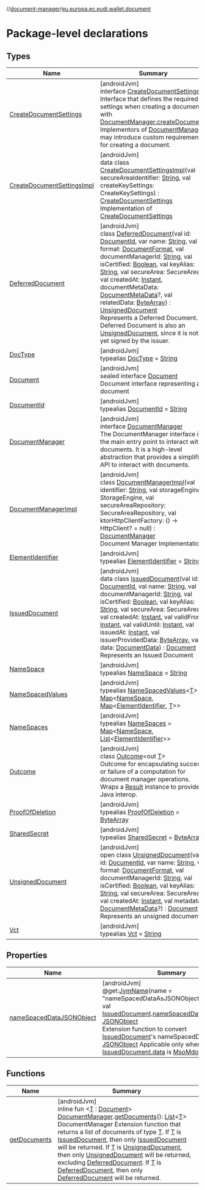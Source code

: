 //[document-manager](../../index.md)/[eu.europa.ec.eudi.wallet.document](index.md)

# Package-level declarations

## Types

| Name | Summary |
|---|---|
| [CreateDocumentSettings](-create-document-settings/index.md) | [androidJvm]<br>interface [CreateDocumentSettings](-create-document-settings/index.md)<br>Interface that defines the required settings when creating a document with [DocumentManager.createDocument](-document-manager/create-document.md). Implementors of [DocumentManager](-document-manager/index.md) may introduce custom requirements for creating a document. |
| [CreateDocumentSettingsImpl](-create-document-settings-impl/index.md) | [androidJvm]<br>data class [CreateDocumentSettingsImpl](-create-document-settings-impl/index.md)(val secureAreaIdentifier: [String](https://kotlinlang.org/api/latest/jvm/stdlib/kotlin-stdlib/kotlin/-string/index.html), val createKeySettings: CreateKeySettings) : [CreateDocumentSettings](-create-document-settings/index.md)<br>Implementation of [CreateDocumentSettings](-create-document-settings/index.md) |
| [DeferredDocument](-deferred-document/index.md) | [androidJvm]<br>class [DeferredDocument](-deferred-document/index.md)(val id: [DocumentId](-document-id/index.md), var name: [String](https://kotlinlang.org/api/latest/jvm/stdlib/kotlin-stdlib/kotlin/-string/index.html), val format: [DocumentFormat](../eu.europa.ec.eudi.wallet.document.format/-document-format/index.md), val documentManagerId: [String](https://kotlinlang.org/api/latest/jvm/stdlib/kotlin-stdlib/kotlin/-string/index.html), val isCertified: [Boolean](https://kotlinlang.org/api/latest/jvm/stdlib/kotlin-stdlib/kotlin/-boolean/index.html), val keyAlias: [String](https://kotlinlang.org/api/latest/jvm/stdlib/kotlin-stdlib/kotlin/-string/index.html), val secureArea: SecureArea, val createdAt: [Instant](https://developer.android.com/reference/kotlin/java/time/Instant.html), documentMetaData: [DocumentMetaData](../eu.europa.ec.eudi.wallet.document.metadata/-document-meta-data/index.md)?, val relatedData: [ByteArray](https://kotlinlang.org/api/latest/jvm/stdlib/kotlin-stdlib/kotlin/-byte-array/index.html)) : [UnsignedDocument](-unsigned-document/index.md)<br>Represents a Deferred Document. A Deferred Document is also an [UnsignedDocument](-unsigned-document/index.md), since it is not yet signed by the issuer. |
| [DocType](-doc-type/index.md) | [androidJvm]<br>typealias [DocType](-doc-type/index.md) = [String](https://kotlinlang.org/api/latest/jvm/stdlib/kotlin-stdlib/kotlin/-string/index.html) |
| [Document](-document/index.md) | [androidJvm]<br>sealed interface [Document](-document/index.md)<br>Document interface representing a document |
| [DocumentId](-document-id/index.md) | [androidJvm]<br>typealias [DocumentId](-document-id/index.md) = [String](https://kotlinlang.org/api/latest/jvm/stdlib/kotlin-stdlib/kotlin/-string/index.html) |
| [DocumentManager](-document-manager/index.md) | [androidJvm]<br>interface [DocumentManager](-document-manager/index.md)<br>The DocumentManager interface is the main entry point to interact with documents. It is a high-level abstraction that provides a simplified API to interact with documents. |
| [DocumentManagerImpl](-document-manager-impl/index.md) | [androidJvm]<br>class [DocumentManagerImpl](-document-manager-impl/index.md)(val identifier: [String](https://kotlinlang.org/api/latest/jvm/stdlib/kotlin-stdlib/kotlin/-string/index.html), val storageEngine: StorageEngine, val secureAreaRepository: SecureAreaRepository, val ktorHttpClientFactory: () -&gt; HttpClient? = null) : [DocumentManager](-document-manager/index.md)<br>Document Manager Implementation |
| [ElementIdentifier](-element-identifier/index.md) | [androidJvm]<br>typealias [ElementIdentifier](-element-identifier/index.md) = [String](https://kotlinlang.org/api/latest/jvm/stdlib/kotlin-stdlib/kotlin/-string/index.html) |
| [IssuedDocument](-issued-document/index.md) | [androidJvm]<br>data class [IssuedDocument](-issued-document/index.md)(val id: [DocumentId](-document-id/index.md), val name: [String](https://kotlinlang.org/api/latest/jvm/stdlib/kotlin-stdlib/kotlin/-string/index.html), val documentManagerId: [String](https://kotlinlang.org/api/latest/jvm/stdlib/kotlin-stdlib/kotlin/-string/index.html), val isCertified: [Boolean](https://kotlinlang.org/api/latest/jvm/stdlib/kotlin-stdlib/kotlin/-boolean/index.html), val keyAlias: [String](https://kotlinlang.org/api/latest/jvm/stdlib/kotlin-stdlib/kotlin/-string/index.html), val secureArea: SecureArea, val createdAt: [Instant](https://developer.android.com/reference/kotlin/java/time/Instant.html), val validFrom: [Instant](https://developer.android.com/reference/kotlin/java/time/Instant.html), val validUntil: [Instant](https://developer.android.com/reference/kotlin/java/time/Instant.html), val issuedAt: [Instant](https://developer.android.com/reference/kotlin/java/time/Instant.html), val issuerProvidedData: [ByteArray](https://kotlinlang.org/api/latest/jvm/stdlib/kotlin-stdlib/kotlin/-byte-array/index.html), val data: [DocumentData](../eu.europa.ec.eudi.wallet.document.format/-document-data/index.md)) : [Document](-document/index.md)<br>Represents an Issued Document |
| [NameSpace](-name-space/index.md) | [androidJvm]<br>typealias [NameSpace](-name-space/index.md) = [String](https://kotlinlang.org/api/latest/jvm/stdlib/kotlin-stdlib/kotlin/-string/index.html) |
| [NameSpacedValues](-name-spaced-values/index.md) | [androidJvm]<br>typealias [NameSpacedValues](-name-spaced-values/index.md)&lt;[T](-name-spaced-values/index.md)&gt; = [Map](https://kotlinlang.org/api/latest/jvm/stdlib/kotlin-stdlib/kotlin.collections/-map/index.html)&lt;[NameSpace](-name-space/index.md), [Map](https://kotlinlang.org/api/latest/jvm/stdlib/kotlin-stdlib/kotlin.collections/-map/index.html)&lt;[ElementIdentifier](-element-identifier/index.md), [T](-name-spaced-values/index.md)&gt;&gt; |
| [NameSpaces](-name-spaces/index.md) | [androidJvm]<br>typealias [NameSpaces](-name-spaces/index.md) = [Map](https://kotlinlang.org/api/latest/jvm/stdlib/kotlin-stdlib/kotlin.collections/-map/index.html)&lt;[NameSpace](-name-space/index.md), [List](https://kotlinlang.org/api/latest/jvm/stdlib/kotlin-stdlib/kotlin.collections/-list/index.html)&lt;[ElementIdentifier](-element-identifier/index.md)&gt;&gt; |
| [Outcome](-outcome/index.md) | [androidJvm]<br>class [Outcome](-outcome/index.md)&lt;out [T](-outcome/index.md)&gt;<br>Outcome for encapsulating success or failure of a computation for document manager operations. Wraps a [Result](https://kotlinlang.org/api/latest/jvm/stdlib/kotlin-stdlib/kotlin/-result/index.html) instance to provide Java interop. |
| [ProofOfDeletion](-proof-of-deletion/index.md) | [androidJvm]<br>typealias [ProofOfDeletion](-proof-of-deletion/index.md) = [ByteArray](https://kotlinlang.org/api/latest/jvm/stdlib/kotlin-stdlib/kotlin/-byte-array/index.html) |
| [SharedSecret](-shared-secret/index.md) | [androidJvm]<br>typealias [SharedSecret](-shared-secret/index.md) = [ByteArray](https://kotlinlang.org/api/latest/jvm/stdlib/kotlin-stdlib/kotlin/-byte-array/index.html) |
| [UnsignedDocument](-unsigned-document/index.md) | [androidJvm]<br>open class [UnsignedDocument](-unsigned-document/index.md)(val id: [DocumentId](-document-id/index.md), var name: [String](https://kotlinlang.org/api/latest/jvm/stdlib/kotlin-stdlib/kotlin/-string/index.html), val format: [DocumentFormat](../eu.europa.ec.eudi.wallet.document.format/-document-format/index.md), val documentManagerId: [String](https://kotlinlang.org/api/latest/jvm/stdlib/kotlin-stdlib/kotlin/-string/index.html), val isCertified: [Boolean](https://kotlinlang.org/api/latest/jvm/stdlib/kotlin-stdlib/kotlin/-boolean/index.html), val keyAlias: [String](https://kotlinlang.org/api/latest/jvm/stdlib/kotlin-stdlib/kotlin/-string/index.html), val secureArea: SecureArea, val createdAt: [Instant](https://developer.android.com/reference/kotlin/java/time/Instant.html), val metadata: [DocumentMetaData](../eu.europa.ec.eudi.wallet.document.metadata/-document-meta-data/index.md)?) : [Document](-document/index.md)<br>Represents an unsigned document |
| [Vct](-vct/index.md) | [androidJvm]<br>typealias [Vct](-vct/index.md) = [String](https://kotlinlang.org/api/latest/jvm/stdlib/kotlin-stdlib/kotlin/-string/index.html) |

## Properties

| Name | Summary |
|---|---|
| [nameSpacedDataJSONObject](name-spaced-data-j-s-o-n-object.md) | [androidJvm]<br>@get:[JvmName](https://kotlinlang.org/api/latest/jvm/stdlib/kotlin-stdlib/kotlin.jvm/-jvm-name/index.html)(name = &quot;nameSpacedDataAsJSONObject&quot;)<br>val [IssuedDocument](-issued-document/index.md).[nameSpacedDataJSONObject](name-spaced-data-j-s-o-n-object.md): [JSONObject](https://developer.android.com/reference/kotlin/org/json/JSONObject.html)<br>Extension function to convert [IssuedDocument](-issued-document/index.md)'s nameSpacedData to [JSONObject](https://developer.android.com/reference/kotlin/org/json/JSONObject.html) Applicable only when [IssuedDocument.data](-issued-document/data.md) is [MsoMdocData](../eu.europa.ec.eudi.wallet.document.format/-mso-mdoc-data/index.md) |

## Functions

| Name | Summary |
|---|---|
| [getDocuments](get-documents.md) | [androidJvm]<br>inline fun &lt;[T](get-documents.md) : [Document](-document/index.md)&gt; [DocumentManager](-document-manager/index.md).[getDocuments](get-documents.md)(): [List](https://kotlinlang.org/api/latest/jvm/stdlib/kotlin-stdlib/kotlin.collections/-list/index.html)&lt;[T](get-documents.md)&gt;<br>DocumentManager Extension function that returns a list of documents of type [T](get-documents.md). If [T](get-documents.md) is [IssuedDocument](-issued-document/index.md), then only [IssuedDocument](-issued-document/index.md) will be returned. If [T](get-documents.md) is [UnsignedDocument](-unsigned-document/index.md), then only [UnsignedDocument](-unsigned-document/index.md) will be returned, excluding [DeferredDocument](-deferred-document/index.md). If [T](get-documents.md) is [DeferredDocument](-deferred-document/index.md), then only [DeferredDocument](-deferred-document/index.md) will be returned. |
